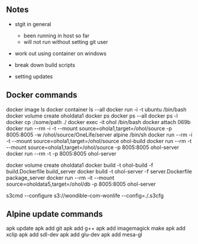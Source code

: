 ## Notes

- stgit in general
  - been running in host so far
  - will not run without setting git user
- work out using container on windows

- break down build scripts
- setting updates


## Docker commands

docker image ls
docker container ls --all
docker run -i -t ubuntu /bin/bash 
docker volume create oholdata1
docker ps
docker ps --all
docker ps -l
docker cp <id>:/some/path ./
docker exec -it ohol /bin/bash
docker attach 069b
docker run --rm -i -t --mount source=ohola1,target=/ohol/source -p 8005:8005 -w /ohol/source/OneLife/server alpine /bin/sh
docker run --rm -i -t --mount source=ohola1,target=/ohol/source ohol-build
docker run --rm -t --mount source=ohola1,target=/ohol/source -p 8005:8005 ohol-server
docker run --rm -t -p 8005:8005 ohol-server

docker volume create oholdata1
docker build -t ohol-build -f build.Dockerfile build_server
docker build -t ohol-server -f server.Dockerfile package_server
docker run --rm -it --mount source=oholdata5,target=/ohol/db -p 8005:8005 ohol-server

s3cmd --configure s3://wondible-com-wonlife --config=./.s3cfg

## Alpine update commands

apk update
apk add git
apk add g++
apk add imagemagick make
apk add xclip
apk add sdl-dev
apk add glu-dev
apk add mesa-gl
